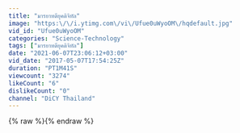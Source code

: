 ```yaml
---
title: "มารยาทดียุคดิจิทัล"
image: "https:\/\/i.ytimg.com\/vi\/Ufue0uWyoOM\/hqdefault.jpg"
vid_id: "Ufue0uWyoOM"
categories: "Science-Technology"
tags: ["มารยาทดียุคดิจิทัล"]
date: "2021-06-07T23:06:12+03:00"
vid_date: "2017-05-07T17:54:25Z"
duration: "PT1M41S"
viewcount: "3274"
likeCount: "6"
dislikeCount: "0"
channel: "DiCY Thailand"
---
```

{% raw %}{% endraw %}
